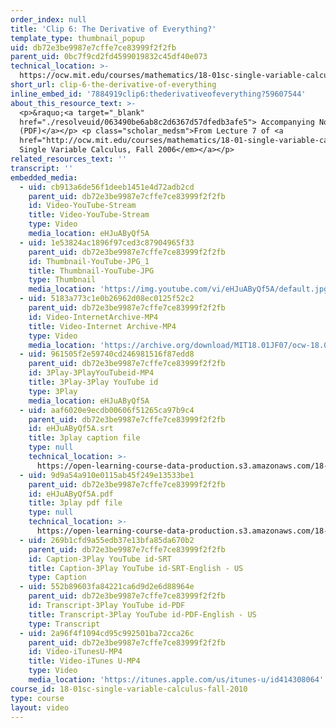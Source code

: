 ```yaml
---
order_index: null
title: 'Clip 6: The Derivative of Everything?'
template_type: thumbnail_popup
uid: db72e3be9987e7cffe7ce83999f2f2fb
parent_uid: 0bc7f9cd2fd4599019832c45df40e073
technical_location: >-
  https://ocw.mit.edu/courses/mathematics/18-01sc-single-variable-calculus-fall-2010/1.-differentiation/exam-1/session-21-review-for-exam-1-computing-derivatives-using-differentiation-rules/clip-6-the-derivative-of-everything
short_url: clip-6-the-derivative-of-everything
inline_embed_id: '7884919clip6:thederivativeofeverything?59607544'
about_this_resource_text: >-
  <p>&raquo;<a target="_blank"
  href="./resolveuid/063490be6ab8c2d6367d57dfedb3afe5"> Accompanying Notes
  (PDF)</a></p> <p class="scholar_medsm">From Lecture 7 of <a
  href="http://ocw.mit.edu/courses/mathematics/18-01-single-variable-calculus-fall-2006/video-lectures/"><em>18.01
  Single Variable Calculus, Fall 2006</em></a></p>
related_resources_text: ''
transcript: ''
embedded_media:
  - uid: cb913a6de56f1deeb1451e4d72adb2cd
    parent_uid: db72e3be9987e7cffe7ce83999f2f2fb
    id: Video-YouTube-Stream
    title: Video-YouTube-Stream
    type: Video
    media_location: eHJuAByQf5A
  - uid: 1e53824ac1896f97ced3c87904965f33
    parent_uid: db72e3be9987e7cffe7ce83999f2f2fb
    id: Thumbnail-YouTube-JPG_1
    title: Thumbnail-YouTube-JPG
    type: Thumbnail
    media_location: 'https://img.youtube.com/vi/eHJuAByQf5A/default.jpg'
  - uid: 5183a773c1e0b26962d08ec0125f52c2
    parent_uid: db72e3be9987e7cffe7ce83999f2f2fb
    id: Video-InternetArchive-MP4
    title: Video-Internet Archive-MP4
    type: Video
    media_location: 'https://archive.org/download/MIT18.01JF07/ocw-18.01-f07-lec07_300k.mp4'
  - uid: 961505f2e59740cd246981516f87edd8
    parent_uid: db72e3be9987e7cffe7ce83999f2f2fb
    id: 3Play-3PlayYouTubeid-MP4
    title: 3Play-3Play YouTube id
    type: 3Play
    media_location: eHJuAByQf5A
  - uid: aaf6020e9ecdb00606f51265ca97b9c4
    parent_uid: db72e3be9987e7cffe7ce83999f2f2fb
    id: eHJuAByQf5A.srt
    title: 3play caption file
    type: null
    technical_location: >-
      https://open-learning-course-data-production.s3.amazonaws.com/18-01sc-single-variable-calculus-fall-2010/5182590f647e6da925953c0c89e85050_eHJuAByQf5A.srt
  - uid: 9d9a54a910e0115ab45f249e13533be1
    parent_uid: db72e3be9987e7cffe7ce83999f2f2fb
    id: eHJuAByQf5A.pdf
    title: 3play pdf file
    type: null
    technical_location: >-
      https://open-learning-course-data-production.s3.amazonaws.com/18-01sc-single-variable-calculus-fall-2010/79c28c42a4fdf500181baa9250e476da_eHJuAByQf5A.pdf
  - uid: 269b1cfd9a55edb37e13bfa85da670b2
    parent_uid: db72e3be9987e7cffe7ce83999f2f2fb
    id: Caption-3Play YouTube id-SRT
    title: Caption-3Play YouTube id-SRT-English - US
    type: Caption
  - uid: 552b89603fa84221ca6d9d2e6d88964e
    parent_uid: db72e3be9987e7cffe7ce83999f2f2fb
    id: Transcript-3Play YouTube id-PDF
    title: Transcript-3Play YouTube id-PDF-English - US
    type: Transcript
  - uid: 2a96f4f1094cd95c992501ba72cca26c
    parent_uid: db72e3be9987e7cffe7ce83999f2f2fb
    id: Video-iTunesU-MP4
    title: Video-iTunes U-MP4
    type: Video
    media_location: 'https://itunes.apple.com/us/itunes-u/id414308064'
course_id: 18-01sc-single-variable-calculus-fall-2010
type: course
layout: video
---
```

